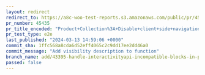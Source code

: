 ```yaml
---
layout: redirect
redirect_to: https://a8c-woo-test-reports.s3.amazonaws.com/public/pr/45435/e2e/index.html
pr_number: 45435
pr_title_encoded: "Product+Collection%3A+Disable+client+side+navigation+if+blocks+incompatible+with+Interactivity+API+are+detected"
pr_test_type: e2e
last_published: "2024-03-13 14:59:06 +0000"
commit_sha: 1ffc568a8cda6d52eff4065c2c9dd17ee2dd46a0
commit_message: "Add visibility description to function"
branch_name: add/43395-handle-interactivityapi-incompatible-blocks-in-product-collection-block
passed: false
---
```

